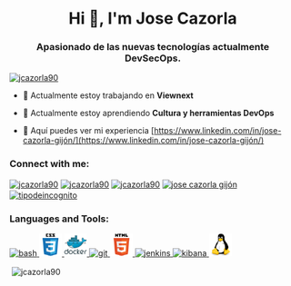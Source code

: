 <h1 align="center">Hi 👋, I'm Jose Cazorla</h1>
<h3 align="center">Apasionado de las nuevas tecnologías actualmente DevSecOps.</h3>


<p align="left"> <a href="https://twitter.com/jcazorla90" target="blank"><img src="https://img.shields.io/twitter/follow/jcazorla90?logo=twitter&style=for-the-badge" alt="jcazorla90" /></a> </p>

- 🔭 Actualmente estoy trabajando en **Viewnext**

- 🌱 Actualmente estoy aprendiendo **Cultura y herramientas DevOps**

- 📄 Aquí puedes ver mi experiencia [https://www.linkedin.com/in/jose-cazorla-gijón/](https://www.linkedin.com/in/jose-cazorla-gijón/)

<h3 align="left">Connect with me:</h3>
<p align="left">
<a href="https://codepen.io/jcazorla90" target="blank"><img align="center" src="https://raw.githubusercontent.com/rahuldkjain/github-profile-readme-generator/master/src/images/icons/Social/codepen.svg" alt="jcazorla90" height="30" width="40" /></a>
<a href="https://dev.to/jcazorla90" target="blank"><img align="center" src="https://cdn.jsdelivr.net/npm/simple-icons@3.0.1/icons/dev-dot-to.svg" alt="jcazorla90" height="30" width="40" /></a>
<a href="https://twitter.com/jcazorla90" target="blank"><img align="center" src="https://raw.githubusercontent.com/rahuldkjain/github-profile-readme-generator/master/src/images/icons/Social/twitter.svg" alt="jcazorla90" height="30" width="40" /></a>
<a href="https://linkedin.com/in/jose cazorla gijón" target="blank"><img align="center" src="https://raw.githubusercontent.com/rahuldkjain/github-profile-readme-generator/master/src/images/icons/Social/linked-in-alt.svg" alt="jose cazorla gijón" height="30" width="40" /></a>
<a href="https://stackoverflow.com/users/tipodeincognito" target="blank"><img align="center" src="https://raw.githubusercontent.com/rahuldkjain/github-profile-readme-generator/master/src/images/icons/Social/stack-overflow.svg" alt="tipodeincognito" height="30" width="40" /></a>
</p>

<h3 align="left">Languages and Tools:</h3>
<p align="left"> <a href="https://www.gnu.org/software/bash/" target="_blank"> <img src="https://www.vectorlogo.zone/logos/gnu_bash/gnu_bash-icon.svg" alt="bash" width="40" height="40"/> </a> <a href="https://www.w3schools.com/css/" target="_blank"> <img src="https://raw.githubusercontent.com/devicons/devicon/master/icons/css3/css3-original-wordmark.svg" alt="css3" width="40" height="40"/> </a> <a href="https://www.docker.com/" target="_blank"> <img src="https://raw.githubusercontent.com/devicons/devicon/master/icons/docker/docker-original-wordmark.svg" alt="docker" width="40" height="40"/> </a> <a href="https://git-scm.com/" target="_blank"> <img src="https://www.vectorlogo.zone/logos/git-scm/git-scm-icon.svg" alt="git" width="40" height="40"/> </a> <a href="https://www.w3.org/html/" target="_blank"> <img src="https://raw.githubusercontent.com/devicons/devicon/master/icons/html5/html5-original-wordmark.svg" alt="html5" width="40" height="40"/> </a> <a href="https://www.jenkins.io" target="_blank"> <img src="https://www.vectorlogo.zone/logos/jenkins/jenkins-icon.svg" alt="jenkins" width="40" height="40"/> </a> <a href="https://www.elastic.co/kibana" target="_blank"> <img src="https://www.vectorlogo.zone/logos/elasticco_kibana/elasticco_kibana-icon.svg" alt="kibana" width="40" height="40"/> </a> <a href="https://www.linux.org/" target="_blank"> <img src="https://raw.githubusercontent.com/devicons/devicon/master/icons/linux/linux-original.svg" alt="linux" width="40" height="40"/> </a> </p>
<p>&nbsp;<img align="center" src="https://github-readme-stats.vercel.app/api?username=jcazorla90&show_icons=true&locale=en" alt="jcazorla90" /></p>

